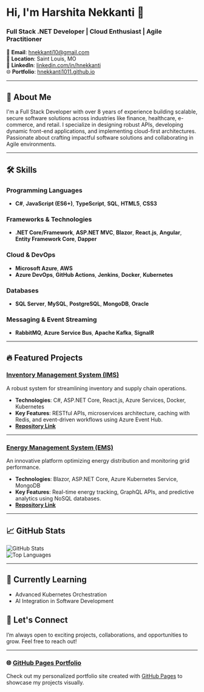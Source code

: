 # Hi, I'm Harshita Nekkanti 👋  
### Full Stack .NET Developer | Cloud Enthusiast | Agile Practitioner  

📧 **Email**: [hnekkanti10@gmail.com](mailto:hnekkanti10@gmail.com)  
📍 **Location**: Saint Louis, MO  
💼 **LinkedIn**: [linkedin.com/in/hnekkanti](https://linkedin.com/in/hnekkanti)  
🌐 **Portfolio**: [hnekkanti1011.github.io](https://hnekkanti1011.github.io/)  

---

## 🚀 About Me  
I'm a Full Stack Developer with over 8 years of experience building scalable, secure software solutions across industries like finance, healthcare, e-commerce, and retail. I specialize in designing robust APIs, developing dynamic front-end applications, and implementing cloud-first architectures. Passionate about crafting impactful software solutions and collaborating in Agile environments.  

---

## 🛠️ Skills  

### Programming Languages  
- **C#**, **JavaScript (ES6+)**, **TypeScript**, **SQL**, **HTML5**, **CSS3**  

### Frameworks & Technologies  
- **.NET Core/Framework**, **ASP.NET MVC**, **Blazor**, **React.js**, **Angular**, **Entity Framework Core**, **Dapper**  

### Cloud & DevOps  
- **Microsoft Azure**, **AWS**  
- **Azure DevOps**, **GitHub Actions**, **Jenkins**, **Docker**, **Kubernetes**  

### Databases  
- **SQL Server**, **MySQL**, **PostgreSQL**, **MongoDB**, **Oracle**  

### Messaging & Event Streaming  
- **RabbitMQ**, **Azure Service Bus**, **Apache Kafka**, **SignalR**  

---

## 🔥 Featured Projects  

### [Inventory Management System (IMS)](https://github.com/hnekkanti1011/IMS)  
A robust system for streamlining inventory and supply chain operations.  
- **Technologies**: C#, ASP.NET Core, React.js, Azure Services, Docker, Kubernetes  
- **Key Features**: RESTful APIs, microservices architecture, caching with Redis, and event-driven workflows using Azure Event Hub.  
- **[Repository Link](https://github.com/hnekkanti1011/IMS)**  

---

### [Energy Management System (EMS)](https://github.com/hnekkanti1011/EMS)  
An innovative platform optimizing energy distribution and monitoring grid performance.  
- **Technologies**: Blazor, ASP.NET Core, Azure Kubernetes Service, MongoDB  
- **Key Features**: Real-time energy tracking, GraphQL APIs, and predictive analytics using NoSQL databases.  
- **[Repository Link](https://github.com/hnekkanti1011/EMS)**  

---

## 📈 GitHub Stats  
![GitHub Stats](https://github-readme-stats.vercel.app/api?username=hnekkanti1011&show_icons=true&theme=radical)  
![Top Languages](https://github-readme-stats.vercel.app/api/top-langs/?username=hnekkanti1011&layout=compact&theme=radical)  

---

## 🌱 Currently Learning  
- Advanced Kubernetes Orchestration  
- AI Integration in Software Development  

## 🤝 Let's Connect  
I’m always open to exciting projects, collaborations, and opportunities to grow. Feel free to reach out!  

---

### 🌐 [GitHub Pages Portfolio](https://hnekkanti1011.github.io/)  
Check out my personalized portfolio site created with [GitHub Pages](https://pages.github.com/) to showcase my projects visually.
